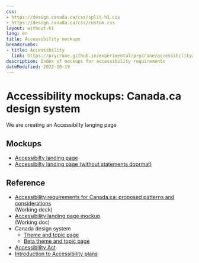 ```yaml
---
css:
- https://design.canada.ca/css/split-h1.css
- https://design.canada.ca/css/custom.css
layout: without-h1
lang: en
title: Accessibility mockups
breadcrumbs:
- title: Accessibility
  link: https://prycrane.github.io/experimental/prycrane/accessibility/
description: Index of mockups for accessibility requirements 
dateModified: 2022-10-19
---
```


 <h1 property="name" id="wb-cont" dir="ltr"><span class="stacked"><span>Accessibility mockups</span>: <span>Canada.ca design system</span></span></h1>
 <p>We are creating an Accessibilty langing page</p> 
<h2>Mockups</h2> 
<ul>
  <li><a href="accessibility-01-en.html">Accessibilty landing page</a></li>
  <li><a href="accessibility-02-en.html">Accessibilty landing page (without statements doormat)</a></li>
</ul>  

<h2>Reference</h2>
<ul>
  <li><a href="https://docs.google.com/presentation/d/1A9s7r4TpSSOg0Ik65l2nf6RQeTO-6A75aLoK6llINRY/edit#slide=id.g168222990b5_0_0">Accessibility requirements for Canada.ca: proposed patterns and considerations</a><br>(Working deck)</li>
  <li><a href="https://docs.google.com/document/d/1ezTHWBwvIxQY9qtvSrfjw0FiPXWLJNA0IkQJuTO9M5I/edit#heading=h.oos2vfohf0tr">Accessibility landing page mockup</a><br>(Working doc)</li>
  <li>Canada design system
    <ul>
    <li><a href="https://design.canada.ca/mandatory-templates/theme-topic.html">Theme and topic page</a></li>
    <li><a href="https://design.canada.ca/coded-layout/theme_topic_guidance.html">Beta theme and topic page</a></li>
      </ul>
  <li><a href="https://laws.justice.gc.ca/eng/acts/A-0.6/page-2.html#docCont">Accessibility Act</a></li>
  <li><a href="https://www.canada.ca/en/employment-social-development/programs/accessible-canada-regulations-guidance/accessibility-plans/section1.html">Introduction to Accessibility plans</a></li>
</ul>
